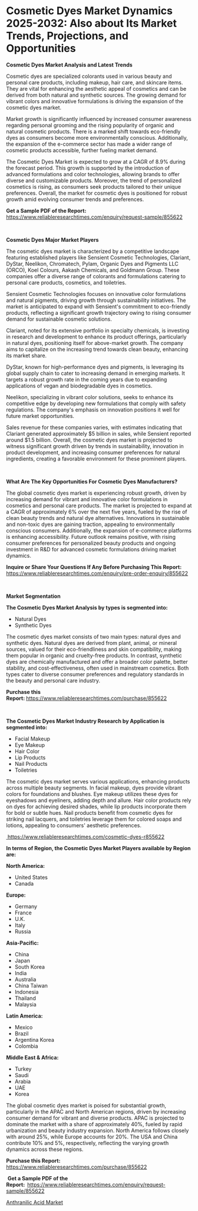 <p><h1>Cosmetic Dyes Market Dynamics 2025-2032: Also about Its Market Trends, Projections, and Opportunities</h1></p><p><strong>Cosmetic Dyes Market Analysis and Latest Trends</strong></p>
<p><p>Cosmetic dyes are specialized colorants used in various beauty and personal care products, including makeup, hair care, and skincare items. They are vital for enhancing the aesthetic appeal of cosmetics and can be derived from both natural and synthetic sources. The growing demand for vibrant colors and innovative formulations is driving the expansion of the cosmetic dyes market.</p><p>Market growth is significantly influenced by increased consumer awareness regarding personal grooming and the rising popularity of organic and natural cosmetic products. There is a marked shift towards eco-friendly dyes as consumers become more environmentally conscious. Additionally, the expansion of the e-commerce sector has made a wider range of cosmetic products accessible, further fueling market demand.</p><p>The Cosmetic Dyes Market is expected to grow at a CAGR of 8.9% during the forecast period. This growth is supported by the introduction of advanced formulations and color technologies, allowing brands to offer diverse and customizable products. Moreover, the trend of personalized cosmetics is rising, as consumers seek products tailored to their unique preferences. Overall, the market for cosmetic dyes is positioned for robust growth amid evolving consumer trends and preferences.</p></p>
<p><strong>Get a Sample PDF of the Report:&nbsp;</strong> <a href="https://www.reliableresearchtimes.com/enquiry/request-sample/855622?utm_campaign=3219&utm_medium=2&utm_source=Github&utm_content=ia&utm_term=31032025&utm_id=cosmetic-dyes">https://www.reliableresearchtimes.com/enquiry/request-sample/855622</a></p>
<p>&nbsp;</p>
<p><strong>Cosmetic Dyes Major Market Players</strong></p>
<p><p>The cosmetic dyes market is characterized by a competitive landscape featuring established players like Sensient Cosmetic Technologies, Clariant, DyStar, Neelikon, Chromatech, Pylam, Organic Dyes and Pigments LLC (ORCO), Koel Colours, Aakash Chemicals, and Goldmann Group. These companies offer a diverse range of colorants and formulations catering to personal care products, cosmetics, and toiletries.</p><p>Sensient Cosmetic Technologies focuses on innovative color formulations and natural pigments, driving growth through sustainability initiatives. The market is anticipated to expand with Sensient's commitment to eco-friendly products, reflecting a significant growth trajectory owing to rising consumer demand for sustainable cosmetic solutions.</p><p>Clariant, noted for its extensive portfolio in specialty chemicals, is investing in research and development to enhance its product offerings, particularly in natural dyes, positioning itself for above-market growth. The company aims to capitalize on the increasing trend towards clean beauty, enhancing its market share.</p><p>DyStar, known for high-performance dyes and pigments, is leveraging its global supply chain to cater to increasing demand in emerging markets. It targets a robust growth rate in the coming years due to expanding applications of vegan and biodegradable dyes in cosmetics.</p><p>Neelikon, specializing in vibrant color solutions, seeks to enhance its competitive edge by developing new formulations that comply with safety regulations. The company's emphasis on innovation positions it well for future market opportunities.</p><p>Sales revenue for these companies varies, with estimates indicating that Clariant generated approximately $5 billion in sales, while Sensient reported around $1.5 billion. Overall, the cosmetic dyes market is projected to witness significant growth driven by trends in sustainability, innovation in product development, and increasing consumer preferences for natural ingredients, creating a favorable environment for these prominent players.</p></p>
<p>&nbsp;</p>
<p><strong>What Are The Key Opportunities For Cosmetic Dyes Manufacturers?</strong></p>
<p><p>The global cosmetic dyes market is experiencing robust growth, driven by increasing demand for vibrant and innovative color formulations in cosmetics and personal care products. The market is projected to expand at a CAGR of approximately 6% over the next five years, fueled by the rise of clean beauty trends and natural dye alternatives. Innovations in sustainable and non-toxic dyes are gaining traction, appealing to environmentally conscious consumers. Additionally, the expansion of e-commerce platforms is enhancing accessibility. Future outlook remains positive, with rising consumer preferences for personalized beauty products and ongoing investment in R&D for advanced cosmetic formulations driving market dynamics.</p></p>
<p><strong>Inquire or Share Your Questions If Any Before Purchasing This Report:</strong> <a href="https://www.reliableresearchtimes.com/enquiry/pre-order-enquiry/855622?utm_campaign=3219&utm_medium=2&utm_source=Github&utm_content=ia&utm_term=31032025&utm_id=cosmetic-dyes">https://www.reliableresearchtimes.com/enquiry/pre-order-enquiry/855622</a></p>
<p>&nbsp;</p>
<p><strong>Market Segmentation</strong></p>
<p><strong>The Cosmetic Dyes Market Analysis by types is segmented into:</strong></p>
<p><ul><li>Natural Dyes</li><li>Synthetic Dyes</li></ul></p>
<p><p>The cosmetic dyes market consists of two main types: natural dyes and synthetic dyes. Natural dyes are derived from plant, animal, or mineral sources, valued for their eco-friendliness and skin compatibility, making them popular in organic and cruelty-free products. In contrast, synthetic dyes are chemically manufactured and offer a broader color palette, better stability, and cost-effectiveness, often used in mainstream cosmetics. Both types cater to diverse consumer preferences and regulatory standards in the beauty and personal care industry.</p></p>
<p><strong>Purchase this Report:&nbsp;</strong><a href="https://www.reliableresearchtimes.com/purchase/855622?utm_campaign=3219&utm_medium=2&utm_source=Github&utm_content=ia&utm_term=31032025&utm_id=cosmetic-dyes">https://www.reliableresearchtimes.com/purchase/855622</a></p>
<p>&nbsp;</p>
<p><strong>The Cosmetic Dyes Market Industry Research by Application is segmented into:</strong></p>
<p><ul><li>Facial Makeup</li><li>Eye Makeup</li><li>Hair Color</li><li>Lip Products</li><li>Nail Products</li><li>Toiletries</li></ul></p>
<p><p>The cosmetic dyes market serves various applications, enhancing products across multiple beauty segments. In facial makeup, dyes provide vibrant colors for foundations and blushes. Eye makeup utilizes these dyes for eyeshadows and eyeliners, adding depth and allure. Hair color products rely on dyes for achieving desired shades, while lip products incorporate them for bold or subtle hues. Nail products benefit from cosmetic dyes for striking nail lacquers, and toiletries leverage them for colored soaps and lotions, appealing to consumers' aesthetic preferences.</p></p>
<p><a href="https://www.reliableresearchtimes.com/cosmetic-dyes-r855622?utm_campaign=3219&utm_medium=2&utm_source=Github&utm_content=ia&utm_term=31032025&utm_id=cosmetic-dyes">&nbsp;https://www.reliableresearchtimes.com/cosmetic-dyes-r855622</a></p>
<p><strong>In terms of Region, the Cosmetic Dyes Market Players available by Region are:</strong></p>
<p>
    <p> <strong> North America: </strong>
        <ul>
            <li>United States</li>
            <li>Canada</li>
        </ul>
        </p> 
    <p> <strong> Europe: </strong>
        <ul>
            <li>Germany</li>
            <li>France</li>
            <li>U.K.</li>
            <li>Italy</li>
            <li>Russia</li>
        </ul>
        </p> 
    <p> <strong> Asia-Pacific: </strong>
        <ul>
            <li>China</li>
            <li>Japan</li>
            <li>South Korea</li>
            <li>India</li>
            <li>Australia</li>
            <li>China Taiwan</li>
            <li>Indonesia</li>
            <li>Thailand</li>
            <li>Malaysia</li>
        </ul>
        </p> 
    <p> <strong> Latin America: </strong>
        <ul>
            <li>Mexico</li>
            <li>Brazil</li>
            <li>Argentina Korea</li>
            <li>Colombia</li>
        </ul>
        </p> 
    <p> <strong> Middle East & Africa: </strong>
        <ul>
            <li>Turkey</li>
            <li>Saudi</li>
            <li>Arabia</li>
            <li>UAE</li>
            <li>Korea</li>
        </ul>
    </p>
    </p>
<p><p>The global cosmetic dyes market is poised for substantial growth, particularly in the APAC and North American regions, driven by increasing consumer demand for vibrant and diverse products. APAC is projected to dominate the market with a share of approximately 40%, fueled by rapid urbanization and beauty industry expansion. North America follows closely with around 25%, while Europe accounts for 20%. The USA and China contribute 10% and 5%, respectively, reflecting the varying growth dynamics across these regions.</p></p>
<p><strong>Purchase this Report: </strong><a href="https://www.reliableresearchtimes.com/purchase/855622?utm_campaign=3219&utm_medium=2&utm_source=Github&utm_content=ia&utm_term=31032025&utm_id=cosmetic-dyes">https://www.reliableresearchtimes.com/purchase/855622</a></p>
<p>&nbsp;<strong>Get a Sample PDF of the Report:&nbsp;&nbsp;</strong><a href="https://www.reliableresearchtimes.com/enquiry/request-sample/855622?utm_campaign=3219&utm_medium=2&utm_source=Github&utm_content=ia&utm_term=31032025&utm_id=cosmetic-dyes">https://www.reliableresearchtimes.com/enquiry/request-sample/855622</a></p>
<p><strong></strong></p>
<p><p><a href="https://github.com/bulkagumanvv/Market-Research-Report-List-1/blob/main/anthranilic-acid-market.md?utm_campaign=3219&utm_medium=2&utm_source=Github&utm_content=ia&utm_term=31032025&utm_id=cosmetic-dyes">Anthranilic Acid Market</a></p></p>